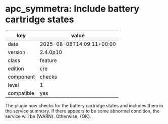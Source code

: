 [//]: # (werk v2)
# apc_symmetra: Include battery cartridge states

key        | value
---------- | ---
date       | 2025-08-08T14:09:11+00:00
version    | 2.4.0p10
class      | feature
edition    | cre
component  | checks
level      | 1
compatible | yes

The plugin now checks for the battery cartridge states and includes them in the service summary.
If there appears to be some abnormal condition, the service will be {WARN}. Otherwise, {OK}.

